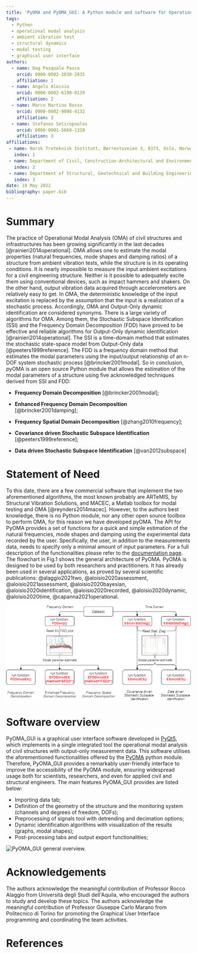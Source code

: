 ```yaml
---
title: 'PyOMA and PyOMA_GUI: A Python module and software for Operational Modal Analysis'
tags:
  - Python
  - operational modal analysis
  - ambient vibration test
  - structural dynamics
  - modal testing
  - graphical user interface
authors:
  - name: Dag Pasquale Pasca
    orcid: 0000-0002-3830-2835
    affiliation: 1
  - name: Angelo Aloisio
    orcid: 0000-0002-6190-0139
    affiliation: 2
  - name: Marco Martino Rosso
    orcid: 0000-0002-9098-4132
    affiliation: 3
  - name: Stefanos Sotiropoulos
    orcid: 0000-0001-5669-1320
    affiliation: 3
affiliations:
 - name: Norsk Treteknisk Institutt, Børrestuveien 3, 0373, Oslo, Norway
   index: 1
 - name: Department of Civil, Construction-Architectural and Environmental Engineering, Università degli Studi dell'Aquila, L'Aquila, Italy
   index: 2
 - name: Department of Structural, Geotechnical and Building Engineering Politecnico di Torino, Corso Duca degli Abruzzi, 24, 10129, Torino, Italy
   index: 3
date: 18 May 2022
bibliography: paper.bib
---
```


# Summary
The practice of Operational Modal Analysis (OMA) of civil structures and
infrastructures has been growing significantly in the last decades 
[@rainieri2014operational]. OMA allows one to estimate the modal properties 
(natural frequencies, mode shapes and damping ratios) of a structure from ambient 
vibration tests, while the structure is in its operating conditions. 
It is nearly impossible to measure the input ambient excitations for a civil
engineering structure. Neither is it possible to adequately excite them using 
conventional devices, such as impact hammers and shakers. On the other hand,
output vibration data acquired through accelerometers are relatively easy to get.
In OMA, the deterministic knowledge of the input excitation is replaced by the 
assumption that the input is a realization of a stochastic process. Accordingly, 
OMA and Output-Only dynamic identification are considered synonyms. 
There is a large variety of algorithms for OMA. Among them, the Stochastic Subspace 
Identification (SSI) and the Frequency Domain Decomposition (FDD) have proved to be 
effective and reliable algorithms for Output-Only dynamic identification 
[@rainieri2014operational]. The SSI is a time-domain method that estimates the 
stochastic state-space model from Output-Only data [@peeters1999reference]. The FDD 
is a frequency domain method that estimates the modal parameters using the input/output 
relationship of an n-DOF system stochastic process [@brincker2001modal]. 
So in conclusion, pyOMA is an open source Python module that allows the estimation 
of the modal parameters of a structure using five acknowledged techniques derived from 
SSI and FDD:

- **Frequency Domain Decomposition** [@brincker2001modal];

- **Enhanced Frequency Domain Decomposition** [@brincker2001damping];

- **Frequency Spatial Domain Decomposition** [@zhang2010frequency];

- **Covariance driven Stochastic Subspace Identification** [@peeters1999reference];

- **Data driven Stochastic Subspace Identification** [@van2012subspace]


# Statement of Need
To this date, there are a few commercial software that implement the two aforementioned 
algorithms, the most known probably are ARTeMIS, by Structural Vibration Solutions, and 
MACEC, a Matlab toolbox for modal testing and OMA [@reynders2014macec]. However, to the 
authors best knowledge, there is no Python module, nor any other open source toolbox to 
perform OMA, for this reason we have developed pyOMA.
The API for PyOMA provides a set of functions for a quick and simple estimation of the 
natural frequencies, mode shapes and damping using the experimental data recorded 
by the user. Specifically, the user, in addition to the measurements data, needs to
specify only a minimal amount of input parameters. For a full description of the 
functionalities please refer to the [documentation page](https://github.com/dagghe/PyOMA/wiki/Function-Description). 
The flowchart in Fig.1 shows the general architecture of PyOMA. PyOMA is designed to be 
used by both researchers and practitioners. It has already been used in several applications,
as proved by several scientific publications: @alaggio2021two, @aloisio2020assessment, 
@aloisio2021assessment, @aloisio2020bayesian, @aloisio2020identification, 
@aloisio2020recorded, @aloisio2020dynamic, @aloisio2020time, @capanna2021operational. 

![`PyOMA` flowchart.](Fig1.png)

# Software overview
PyOMA_GUI is a graphical user interface software developed in [PyQt5](https://pypi.org/project/PyQt5/), which implements in a single integrated tool the operational modal analysis of civil structures with output-only measurement data. This software utilises the aforementioned functionalities offered by the [PyOMA](https://github.com/dagghe/PyOMA) python module. Therefore, PyOMA_GUI provides a remarkably user-friendly interface to improve the accessibility of the PyOMA module, ensuring widespread usage both for scientists, researchers, and even for applied civil and structural engineers. The main features PyOMA_GUI provides are listed below:
- Importing data tab;
- Definition of the geometry of the structure and the monitoring system (channels and degrees of freedom, DOFs);
- Preprocessing of signals tool with detrending and decimation options;
- Dynamic identification algorithms with visualization of the results (graphs, modal shapes);
- Post-processing tabs and output export functionalities;

![`PyOMA_GUI` general overview.](Fig2.png)

# Acknowledgements
The authors acknowledge the meaningful contribution of Professor Rocco Alaggio from Università degli Studi dell'Aquila, who encouraged the authors to study and develop these topics. The authors acknowledge the meaningful contribution of Professor Giuseppe Carlo Marano from Politecnico di Torino for promoting the Graphical User Interface programming and coordinating the team activities.

# References
